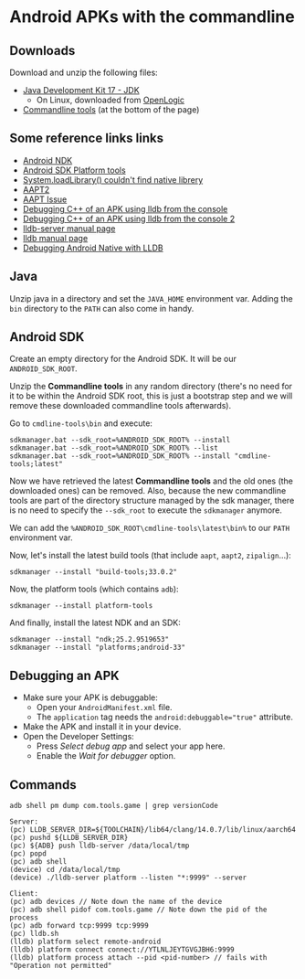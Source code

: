 # Android APKs with the commandline

## Downloads

Download and unzip the following files:

* [Java Development Kit 17 - JDK](https://www.oracle.com/java/technologies/downloads/)
  - On Linux, downloaded from [OpenLogic](https://www.openlogic.com/openjdk-downloads)
* [Commandline tools](https://developer.android.com/studio) (at the bottom of the page)

## Some reference links links

* [Android NDK](https://developer.android.com/ndk/downloads)
* [Android SDK Platform tools](https://developer.android.com/studio/releases/platform-tools)
* [System.loadLibrary() couldn't find native librery](https://stackoverflow.com/questions/27421134/system-loadlibrary-couldnt-find-native-library-in-my-case)
* [AAPT2](https://developer.android.com/studio/command-line/aapt2)
* [AAPT Issue](https://stackoverflow.com/questions/23522153/manually-aapt-add-native-library-so-to-apk)
* [Debugging C++ of an APK using lldb from the console](https://stackoverflow.com/questions/53448796/debugging-c-code-of-an-android-app-using-lldb-from-the-console)
* [Debugging C++ of an APK using lldb from the console 2](https://stackoverflow.com/questions/53733781/how-do-i-use-lldb-to-debug-c-code-on-android-on-command-line)
* [lldb-server manual page](https://lldb.llvm.org/man/lldb-server.html)
* [lldb manual page](https://lldb.llvm.org/man/lldb.html)
* [Debugging Android Native with LLDB](https://www.lili.kim/2019/01/28/android/Debug%20Android%20Native%20with%20LLDB/)

## Java

Unzip java in a directory and set the `JAVA_HOME` environment var. Adding the `bin` directory to the `PATH` can also come in handy.

## Android SDK

Create an empty directory for the Android SDK. It will be our `ANDROID_SDK_ROOT`.

Unzip the **Commandline tools** in any random directory (there's no need for it to be within the Android SDK root, this is just a bootstrap step and we will remove these downloaded commandline tools afterwards).

Go to `cmdline-tools\bin` and execute:
```
sdkmanager.bat --sdk_root=%ANDROID_SDK_ROOT% --install
sdkmanager.bat --sdk_root=%ANDROID_SDK_ROOT% --list
sdkmanager.bat --sdk_root=%ANDROID_SDK_ROOT% --install "cmdline-tools;latest"
```

Now we have retrieved the latest **Commandline tools** and the old ones (the downloaded ones) can be removed.
Also, because the new commandline tools are part of the directory structure managed by the sdk manager, there is no need to specify the `--sdk_root` to execute the `sdkmanager` anymore.

We can add the `%ANDROID_SDK_ROOT\cmdline-tools\latest\bin%` to our `PATH` environment var.

Now, let's install the latest build tools (that include `aapt`, `aapt2`, `zipalign`...):
```
sdkmanager --install "build-tools;33.0.2"
```

Now, the platform tools (which contains `adb`):
```
sdkmanager --install platform-tools
```

And finally, install the latest NDK and an SDK:
```
sdkmanager --install "ndk;25.2.9519653"
sdkmanager --install "platforms;android-33"
```

## Debugging an APK

- Make sure your APK is debuggable:
  - Open your `AndroidManifest.xml` file.
  - The `application` tag needs the `android:debuggable="true"` attribute.
- Make the APK and install it in your device.
- Open the Developer Settings:
  - Press *Select debug app* and select your app here.
  - Enable the *Wait for debugger* option.

## Commands

```
adb shell pm dump com.tools.game | grep versionCode

Server:
(pc) LLDB_SERVER_DIR=${TOOLCHAIN}/lib64/clang/14.0.7/lib/linux/aarch64
(pc) pushd ${LLDB_SERVER_DIR}
(pc) ${ADB} push lldb-server /data/local/tmp
(pc) popd
(pc) adb shell
(device) cd /data/local/tmp
(device) ./lldb-server platform --listen "*:9999" --server

Client:
(pc) adb devices // Note down the name of the device
(pc) adb shell pidof com.tools.game // Note down the pid of the process
(pc) adb forward tcp:9999 tcp:9999
(pc) lldb.sh
(lldb) platform select remote-android
(lldb) platform connect connect://YTLNLJEYTGVGJBH6:9999
(lldb) platform process attach --pid <pid-number> // fails with "Operation not permitted"
```


